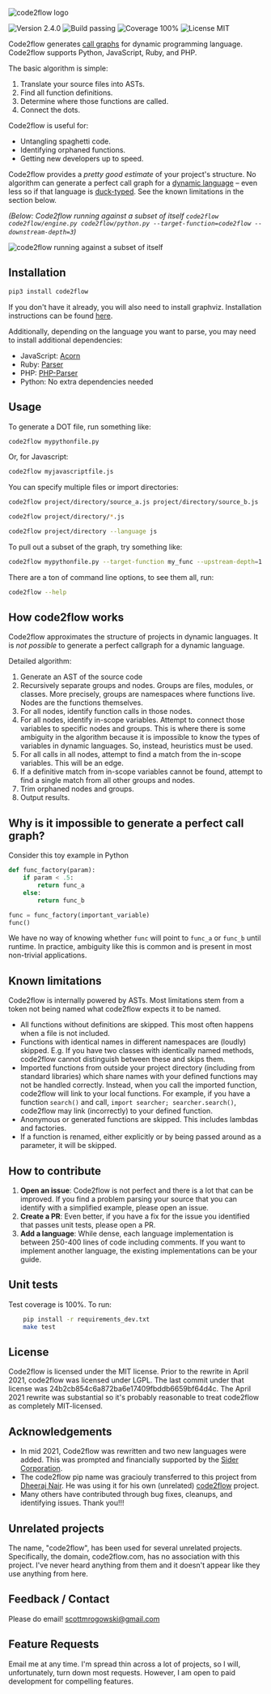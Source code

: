 ![code2flow logo](https://raw.githubusercontent.com/scottrogowski/code2flow/master/assets/code2flowlogo.png)

![Version 2.4.0](https://img.shields.io/badge/version-2.4.0-brightgreen) ![Build passing](https://img.shields.io/badge/build-passing-brightgreen) ![Coverage 100%](https://img.shields.io/badge/coverage-100%25-brightgreen) ![License MIT](https://img.shields.io/badge/license-MIT-green])

Code2flow generates [call graphs](https://en.wikipedia.org/wiki/Call_graph) for dynamic programming language. Code2flow supports Python, JavaScript, Ruby, and PHP.

The basic algorithm is simple:

1. Translate your source files into ASTs.
1. Find all function definitions.
1. Determine where those functions are called.
1. Connect the dots. 

Code2flow is useful for:
- Untangling spaghetti code.
- Identifying orphaned functions.
- Getting new developers up to speed.

Code2flow provides a *pretty good estimate* of your project's structure. No algorithm can generate a perfect call graph for a [dynamic language](https://en.wikipedia.org/wiki/Dynamic_programming_language) – even less so if that language is [duck-typed](https://en.wikipedia.org/wiki/Duck_typing). See the known limitations in the section below.

*(Below: Code2flow running against a subset of itself `code2flow code2flow/engine.py code2flow/python.py --target-function=code2flow --downstream-depth=3`)*

![code2flow running against a subset of itself](https://raw.githubusercontent.com/scottrogowski/code2flow/master/assets/code2flow_output.png)

Installation
------------

```bash
pip3 install code2flow
```

If you don't have it already, you will also need to install graphviz. Installation instructions can be found [here](https://graphviz.org/download/).

Additionally, depending on the language you want to parse, you may need to install additional dependencies:
- JavaScript: [Acorn](https://www.npmjs.com/package/acorn)
- Ruby: [Parser](https://github.com/whitequark/parser)
- PHP: [PHP-Parser](https://github.com/nikic/PHP-Parser)
- Python: No extra dependencies needed

Usage
-----

To generate a DOT file, run something like:

```bash
code2flow mypythonfile.py
```

Or, for Javascript:

```bash
code2flow myjavascriptfile.js
```

You can specify multiple files or import directories:

```bash
code2flow project/directory/source_a.js project/directory/source_b.js
```

```bash
code2flow project/directory/*.js
```

```bash
code2flow project/directory --language js
```

To pull out a subset of the graph, try something like:

```bash
code2flow mypythonfile.py --target-function my_func --upstream-depth=1 --downstream-depth=1
```


There are a ton of command line options, to see them all, run:

```bash
code2flow --help
```

How code2flow works
------------

Code2flow approximates the structure of projects in dynamic languages. It is *not possible* to generate a perfect callgraph for a dynamic language. 

Detailed algorithm:

1. Generate an AST of the source code
2. Recursively separate groups and nodes. Groups are files, modules, or classes. More precisely, groups are namespaces where functions live. Nodes are the functions themselves.
3. For all nodes, identify function calls in those nodes.
4. For all nodes, identify in-scope variables. Attempt to connect those variables to specific nodes and groups. This is where there is some ambiguity in the algorithm because it is impossible to know the types of variables in dynamic languages. So, instead, heuristics must be used.
5. For all calls in all nodes, attempt to find a match from the in-scope variables. This will be an edge.
6. If a definitive match from in-scope variables cannot be found, attempt to find a single match from all other groups and nodes.
7. Trim orphaned nodes and groups.
8. Output results.

Why is it impossible to generate a perfect call graph?
----------------

Consider this toy example in Python
```python
def func_factory(param):
    if param < .5:
        return func_a
    else:
        return func_b

func = func_factory(important_variable)
func()
```

We have no way of knowing whether `func` will point to `func_a` or `func_b` until runtime. In practice, ambiguity like this is common and is present in most non-trivial applications.

Known limitations
-----------------

Code2flow is internally powered by ASTs. Most limitations stem from a token not being named what code2flow expects it to be named.

* All functions without definitions are skipped. This most often happens when a file is not included.
* Functions with identical names in different namespaces are (loudly) skipped. E.g. If you have two classes with identically named methods, code2flow cannot distinguish between these and skips them.
* Imported functions from outside your project directory (including from standard libraries) which share names with your defined functions may not be handled correctly. Instead, when you call the imported function, code2flow will link to your local functions. For example, if you have a function `search()` and call, `import searcher; searcher.search()`, code2flow may link (incorrectly) to your defined function.
* Anonymous or generated functions are skipped. This includes lambdas and factories.
* If a function is renamed, either explicitly or by being passed around as a parameter, it will be skipped.


How to contribute
-----------------------

1. **Open an issue**: Code2flow is not perfect and there is a lot that can be improved. If you find a problem parsing your source that you can identify with a simplified example, please open an issue.
2. **Create a PR**: Even better, if you have a fix for the issue you identified that passes unit tests, please open a PR. 
3. **Add a language**: While dense, each language implementation is between 250-400 lines of code including comments. If you want to implement another language, the existing implementations can be your guide.


Unit tests
------------------

Test coverage is 100%. To run:

```bash
    pip install -r requirements_dev.txt
    make test
```

License
-----------------------------

Code2flow is licensed under the MIT license.
Prior to the rewrite in April 2021, code2flow was licensed under LGPL. The last commit under that license was 24b2cb854c6a872ba6e17409fbddb6659bf64d4c. 
The April 2021 rewrite was substantial so it's probably reasonable to treat code2flow as completely MIT-licensed.


Acknowledgements
-----------------------------


* In mid 2021, Code2flow was rewritten and two new languages were added. This was prompted and financially supported by the [Sider Corporation](https://siderlabs.com/). 
* The code2flow pip name was graciouly transferred to this project from [Dheeraj Nair](https://github.com/Dheeraj1998). He was using it for his own (unrelated) [code2flow](https://github.com/Dheeraj1998/code2flow) project. 
* Many others have contributed through bug fixes, cleanups, and identifying issues. Thank you!!!


Unrelated projects
-----------------------

The name, "code2flow", has been used for several unrelated projects. Specifically, the domain, code2flow.com, has no association with this project. I've never heard anything from them and it doesn't appear like they use anything from here.


Feedback / Contact
-----------------------------

Please do email!
scottmrogowski@gmail.com


Feature Requests
----------------

Email me at any time. I'm spread thin across a lot of projects, so I will, unfortunately, turn down most requests. However, I am open to paid development for compelling features.
